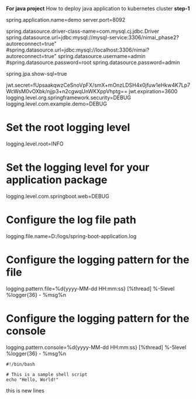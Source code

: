 **For java project**
How to deploy java application to kubernetes cluster
**step-1**

spring.application.name=demo
server.port=8092

spring.datasource.driver-class-name=com.mysql.cj.jdbc.Driver
spring.datasource.url=jdbc:mysql://mysql-service:3306/nimai_phase2?autoreconnect=true"
#spring.datasource.url=jdbc:mysql://localhost:3306/nimai?autoreconnect=true"
spring.datasource.username=admin
#spring.datasource.password=root
spring.datasource.password=admin

spring.jpa.show-sql=true

jwt.secret=fUpsaakqwzCeSnoVpFX/smX+mOnzLDSH4x0jfuw1eHkw4K7Lp7WcWsM0vOXbk/njjp3+n2cgwqUnWKXppVhptg==
jwt.expiration=3600
logging.level.org.springframework.security=DEBUG
logging.level.com.example.demo=DEBUG

# Set the root logging level
logging.level.root=INFO

# Set the logging level for your application package
logging.level.com.springboot.web=DEBUG

# Configure the log file path
logging.file.name=D:/logs/spring-boot-application.log

# Configure the logging pattern for the file
logging.pattern.file=%d{yyyy-MM-dd HH:mm:ss} [%thread] %-5level %logger{36} - %msg%n

# Configure the logging pattern for the console
logging.pattern.console=%d{yyyy-MM-dd HH:mm:ss} [%thread] %-5level %logger{36} - %msg%n

```shell
#!/bin/bash

# This is a sample shell script
echo "Hello, World!"

```
this is new lines
